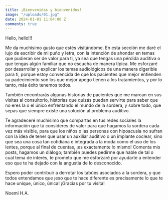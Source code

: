 ```yaml
---
title: ¡Bienvenidas y bienvenidos!
image: "/uploads/01.jpg"
date: 2024-01-01 11:04:00 Z
comments: true
---
```



Hello, hello!!!

Me da muchísimo gusto que estés visitándome. En esta sección me daré el lujo de escribir de mi puño y letra, con la intención de ahondar en temas que pudieran ser de valor para ti, ya sea que tengas una pérdida auditiva o que tengas algún familiar que no escucha de manera típica.
Me esforzaré por desarrollar y explicar los temas audiológicos de una manera digerible para ti, porque estoy convencida de que los pacientes que mejor entienden su padecimiento son los que mejor apego tienen a los tratamientos, y por lo tanto, más éxito tenemos todos.

También encontrarás algunas historias de pacientes que me marcan en sus visitas al consultorio, historias que quizás puedan servirte para saber que no eres la o el único enfrentando el mundo de la sordera, y sobre todo, que sepas que siempre existe una solución al problema auditivo.

Te agradeceré muchísimo que compartas en tus redes sociales la información que tú consideres de valor para que hagamos la sordera cada vez más visible, para que los niños o las personas  con hipoacusia no sufran con la idea de tener que usar un auxiliar auditivo o un implante coclear, sino que sea una cosa tan cotidiana e integrada a la moda como el uso de los lentes, porque al final de cuentas, ¡es exactamente lo mismo!
Comenta mis posts, hagamos un diálogo; también puedes pedirme que hable de tal o cual tema de interés, te prometo que me esforzaré por ayudarte a entender eso que te ha dejado con la angustia de lo desconocido.

Espero poder contribuir a derrotar los tabúes asociados a la sordera, y que todos entendamos que ¡eso que te hace diferente es precisamente lo que te hace unique, único, única!
¡Gracias por tu visita!

Noemí H.A.

<br>
